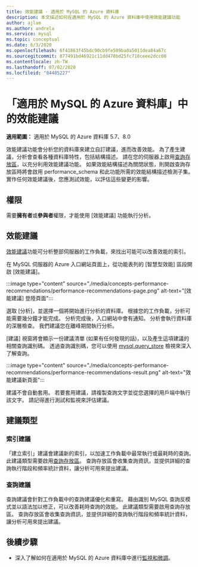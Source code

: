 ```yaml
---
title: 效能建議 - 適用於 MySQL 的 Azure 資料庫
description: 本文描述如何在適用於 MySQL 的 Azure 資料庫中使用效能建議功能
author: ajlam
ms.author: andrela
ms.service: mysql
ms.topic: conceptual
ms.date: 6/3/2020
ms.openlocfilehash: 6f41863f45bdc90cb9fe589ba0a5011dea84a67c
ms.sourcegitcommit: 877491bd46921c11dd478bd25fc718ceee2dcc08
ms.contentlocale: zh-TW
ms.lasthandoff: 07/02/2020
ms.locfileid: "84485227"
---
```

# <a name="performance-recommendations-in-azure-database-for-mysql"></a>「適用於 MySQL 的 Azure 資料庫」中的效能建議

**適用範圍：** 適用於 MySQL 的 Azure 資料庫 5.7、8.0

效能建議功能會分析您的資料庫來建立自訂建議，進而改善效能。 為了產生建議，分析會查看各種資料庫特性，包括結構描述。 請在您的伺服器上啟用[查詢存放區](concepts-query-store.md)，以充分利用效能建議功能。 如果效能結構描述為關閉狀態，則開啟查詢存放區時將會啟用 performance_schema 和此功能所需的效能結構描述檢測子集。 實作任何效能建議後，您應測試效能，以評估這些變更的影響。

## <a name="permissions"></a>權限

需要**擁有者**或**參與者**權限，才能使用 [效能建議] 功能執行分析。

## <a name="performance-recommendations"></a>效能建議

[效能建議](concepts-performance-recommendations.md)功能可分析整部伺服器的工作負載，來找出可能可以改善效能的索引。

在 MySQL 伺服器的 Azure 入口網站頁面上，從功能表列的 [智慧型效能] 區段開啟 [效能建議]。

:::image type="content" source="./media/concepts-performance-recommendations/performance-recommendations-page.png" alt-text="[效能建議] 登陸頁面":::

選取 [分析]，並選擇一個將開始進行分析的資料庫。 根據您的工作負載，分析可能需要幾分鐘才能完成。 分析完成後，入口網站中會有通知。 分析會執行資料庫的深層檢查。 我們建議您在離峰期間執行分析。

[建議] 視窗將會顯示一份建議清單 (如果有任何發現的話)，以及產生這項建議的相關查詢識別碼。 透過查詢識別碼，您可以使用 [mysql.query_store](concepts-query-store.md#mysqlquery_store) 檢視來深入了解查詢。

:::image type="content" source="./media/concepts-performance-recommendations/performance-recommendations-result.png" alt-text="效能建議新頁面":::

建議不會自動套用。 若要套用建議，請複製查詢文字並從您選擇的用戶端中執行該文字。 請記得進行測試和監視來評估建議。

## <a name="recommendation-types"></a>建議類型

### <a name="index-recommendations"></a>索引建議

「建立索引」建議會建議新的索引，以加速工作負載中最常執行或最耗時的查詢。 此建議類型需要啟用[查詢存放區](concepts-query-store.md)。 查詢存放區會收集查詢資訊，並提供詳細的查詢執行階段和頻率統計資料，讓分析可用來提出建議。

### <a name="query-recommendations"></a>查詢建議

查詢建議會針對工作負載中的查詢建議優化和重寫。 藉由識別 MySQL 查詢反模式並以語法加以修正，可以改善耗時查詢的效能。 此建議類型需要啟用查詢存放區。 查詢存放區會收集查詢資訊，並提供詳細的查詢執行階段和頻率統計資料，讓分析可用來提出建議。

## <a name="next-steps"></a>後續步驟
- 深入了解如何在適用於 MySQL 的 Azure 資料庫中進行[監視和微調](concepts-monitoring.md)。